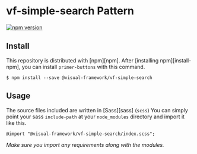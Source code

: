 # vf-simple-search Pattern

[![npm version](https://badge.fury.io/js/%40visual-framework%2Fvf-simple-search.svg)](https://badge.fury.io/js/%40visual-framework%2Fvf-simple-search)

## Install

This repository is distributed with [npm][npm]. After [installing npm][install-npm], you can install `primer-buttons` with this command.

```
$ npm install --save @visual-framework/vf-simple-search
```

## Usage

The source files included are written in [Sass][sass] (`scss`) You can simply point your sass `include-path` at your `node_modules` directory and import it like this.

```
@import "@visual-framework/vf-simple-search/index.scss";
```

_Make sure you import any requirements along with the modules._
